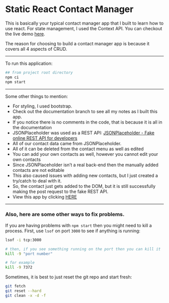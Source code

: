 # Static React Contact Manager
This is basically your typical contact manager app that I built to learn how to use react. For state management, I used the Context API. You can checkout the live demo [here](https://michaelfrieze.github.io/react-contact-manager/#/). 

The reason for choosing to build a contact manager app is because it covers all 4 aspects of CRUD.

---

To run this application:
```bash
## from project root directory
npm ci
npm start
```

---

Some other things to mention:
* For styling, I used bootstrap. 
* Check out the documentation branch to see all my notes as I built this app.
* If you notice there is no comments in the code, that is because it is all in the documentation
* JSONPlaceholder was used as a REST API: [JSONPlaceholder - Fake online REST API for developers](https://jsonplaceholder.typicode.com/)
* All of our contact data came from JSONPlaceholder.
* All of it can be deleted from the contact menu as well as edited
* You can add your own contacts as well, however you cannot edit your own contacts
* Since JSONPlaceholder isn’t a real back-end then the manually added contacts are not editable
* This also caused issues with adding new contacts, but I just created a try/catch to deal with it. 
* So, the contact just gets added to the DOM, but it is still successfully making the post request to the fake REST API.
* View this app by clicking [HERE](https://michaelfrieze.github.io/react-contact-manager)

---

### Also, here are some other ways to fix problems. 

If you are having problems with `npm start` then you might need to kill a process. First, use `lsof` on port `3000` to see if anything is running:
```bash
lsof -i tcp:3000

# then, if you see something running on the port then you can kill it
kill -9 "port number"

# for example
kill -9 7372
```

Sometimes, it is best to just reset the git repo and start fresh:
```bash
git fetch
git reset --hard
git clean -x -d -f
```